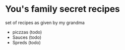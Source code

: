 # You's family secret recipes

set of recipes as given by my grandma

- piczzas (todo)
- Sauces (todo)
- Spreds (todo)
